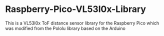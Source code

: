 # Raspberry-Pico-VL53l0x-Library
This is a VL53l0x ToF distance sensor library for the Raspberry Pico which was modified from the Pololu library based on the Arduino
